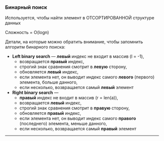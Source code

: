 ### Бинарный поиск
Используется, чтобы найти элемент в ОТСОРТИРОВАННОЙ структуре данных

Сложность = O(logn)

Детали, на которые можно обратить внимание, чтобы запомнить алгоритм бинарного поиска:

- **Left binary search** — **левый** индекс не входит в массив (l = -1), 
  - возвращается **правый** индекс, 
  - строгий знак сравнения смотрит в **левую** сторону, 
  - обновляется **левый** индекс, 
  - если элемента нет, он выводит индекс самого **левого** (первого) элемента, больше данного, 
  - если несколько, возвращается самый **левый** элемент
- **Right binary search** — 
  - **правый** индекс не входит в массив (r = len(a)), 
  - возвращается **левый** индекс, 
  - строгий знак сравнения смотрит в **правую** сторону, 
  - обновляется **правый** индекс, 
  - если элемента нет, он выводит индекс самого **правого** (последнего) элемента, меньше данного, 
  - если несколько, возвращается самый **правый** элемент

***